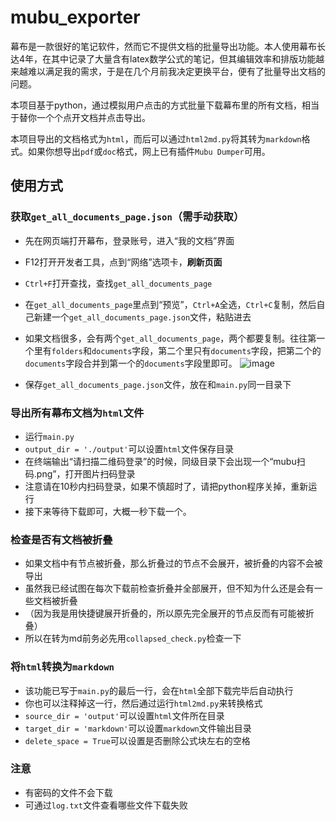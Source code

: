 # mubu_exporter
幕布是一款很好的笔记软件，然而它不提供文档的批量导出功能。本人使用幕布长达4年，在其中记录了大量含有latex数学公式的笔记，但其编辑效率和排版功能越来越难以满足我的需求，于是在几个月前我决定更换平台，便有了批量导出文档的问题。

本项目基于python，通过模拟用户点击的方式批量下载幕布里的所有文档，相当于替你一个个点开文档并点击导出。

本项目导出的文档格式为`html`，而后可以通过`html2md.py`将其转为`markdown`格式。如果你想导出`pdf`或`doc`格式，网上已有插件`Mubu Dumper`可用。

## 使用方式

### 获取`get_all_documents_page.json`（需手动获取）
- 先在网页端打开幕布，登录账号，进入“我的文档”界面
- F12打开开发者工具，点到“网络”选项卡，**刷新页面**
- `Ctrl+F`打开查找，查找`get_all_documents_page`
- 在`get_all_documents_page`里点到“预览”，`Ctrl+A`全选，`Ctrl+C`复制，然后自己新建一个`get_all_documents_page.json`文件，粘贴进去
- 如果文档很多，会有两个`get_all_documents_page`，两个都要复制。往往第一个里有`folders`和`documents`字段，第二个里只有`documents`字段，把第二个的`documents`字段合并到第一个的`documents`字段里即可。
![image](https://github.com/user-attachments/assets/8734c7f0-a0f9-4d89-86fc-4ade83bbd0f9)

- 保存`get_all_documents_page.json`文件，放在和`main.py`同一目录下

### 导出所有幕布文档为`html`文件
- 运行`main.py`
- `output_dir = './output'`可以设置`html`文件保存目录
- 在终端输出“请扫描二维码登录”的时候，同级目录下会出现一个“mubu扫码.png”，打开图片扫码登录
- 注意请在10秒内扫码登录，如果不慎超时了，请把python程序关掉，重新运行
- 接下来等待下载即可，大概一秒下载一个。

### 检查是否有文档被折叠
- 如果文档中有节点被折叠，那么折叠过的节点不会展开，被折叠的内容不会被导出
- 虽然我已经试图在每次下载前检查折叠并全部展开，但不知为什么还是会有一些文档被折叠
- （因为我是用快捷键展开折叠的，所以原先完全展开的节点反而有可能被折叠）
- 所以在转为md前务必先用`collapsed_check.py`检查一下

### 将`html`转换为`markdown`
- 该功能已写于`main.py`的最后一行，会在`html`全部下载完毕后自动执行
- 你也可以注释掉这一行，然后通过运行`html2md.py`来转换格式
- `source_dir = 'output'`可以设置`html`文件所在目录
- `target_dir = 'markdown'`可以设置`markdown`文件输出目录
- `delete_space = True`可以设置是否删除公式块左右的空格

### 注意
- 有密码的文件不会下载
- 可通过`log.txt`文件查看哪些文件下载失败
